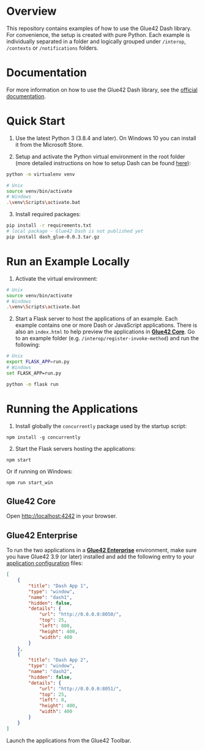 # Overview

This repository contains examples of how to use the Glue42 Dash library. For convenience, the setup is created with pure Python. Each example is individually separated in a folder and logically grouped under `/interop`, `/contexts` or `/notifications` folders.

# Documentation

For more information on how to use the Glue42 Dash library, see the [official documentation](https://docs.glue42.com/getting-started/how-to/glue42-enable-your-app/python-dash/index.html).

# Quick Start

1. Use the latest Python 3 (3.8.4 and later). On Windows 10 you can install it from the Microsoft Store.

2. Setup and activate the Python virtual environment in the root folder (more detailed instructions on how to setup Dash can be found [here](https://dash.plotly.com/installation)):

```sh
python -m virtualenv venv

# Unix
source venv/bin/activate
# Windows
.\venv\Scripts\activate.bat
```

3. Install required packages:

```sh
pip install -r requirements.txt
# local package - Glue42 Dash is not published yet
pip install dash_glue-0.0.3.tar.gz
```

# Run an Example Locally

1. Activate the virtual environment:

```sh
# Unix
source venv/bin/activate
# Windows
.\venv\Scripts\activate.bat
```

2. Start a Flask server to host the applications of an example. Each example contains one or more Dash or JavaScript applications. There is also an `index.html` to help preview the applications in [**Glue42 Core**](https://glue42.com/core/). Go to an example folder (e.g. `/interop/register-invoke-method`) and run the following:

```sh
# Unix
export FLASK_APP=run.py
# Windows
set FLASK_APP=run.py

python -m flask run
```

# Running the Applications

1. Install globally the `concurrently` package used by the startup script:

```
npm install -g concurrently
```

2. Start the Flask servers hosting the applications:

```
npm start
```

Or if running on Windows:

```
npm run start_win
```

## Glue42 Core 

Open [http://localhost:4242](http://localhost:4242) in your browser.

## Glue42 Enterprise

To run the two applications in a [**Glue42 Enterprise**](https://glue42.com/enterprise/) environment, make sure you have Glue42 3.9 (or later) installed and add the following entry to your [application configuration](https://docs.glue42.com/developers/configuration/application/index.html#application_configuration) files:

```json
[
    {
        "title": "Dash App 1",
        "type": "window",
        "name": "dash1",
        "hidden": false,
        "details": {
            "url": "http://0.0.0.0:8050/",
            "top": 25,
            "left": 800,
            "height": 400,
            "width": 400
        }
    },
    {
        "title": "Dash App 2",
        "type": "window",
        "name": "dash2",
        "hidden": false,
        "details": {
            "url": "http://0.0.0.0:8051/",
            "top": 25,
            "left": 0,
            "height": 400,
            "width": 400
        }
    }
]
```

Launch the applications from the Glue42 Toolbar.
